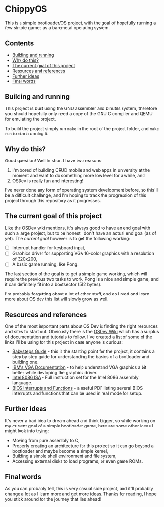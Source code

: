 # ChippyOS
This is a simple bootloader/OS project, with the goal of hopefully running a few simple games as a baremetal operating system.

## Contents
- [Building and running](#building-and-running)
- [Why do this?](#why-do-this)
- [The current goal of this project](#the-current-goal-of-this-project)
- [Resources and references](#resources-and-references)
- [Further ideas](#further-ideas)
- [Final words](#final-words)

## Building and running
This project is built using the GNU assembler and binutils system, therefore you should hopefully only need a copy of the GNU C compiler and QEMU for emulating the project.

To build the project simply run `make` in the root of the project folder, and `make run` to start running it.

## Why do this?
Good question! Well in short I have two reasons:
1. I'm bored of building CRUD mobile and web apps in university at the moment and want to do something more low level for a while, and
2. OSDev is really fun and interesting!

I've never done any form of operating system development before, so this'll be a difficult challange, and I'm hoping to track the progression of this project through this repository as it progresses.

## The current goal of this project
Like the OSDev wiki mentions, it's always good to have an end goal with such a large project, but to be honest I don't have an actual end goal (as of yet). The *current goal* however is to get the following working:

- [ ] Interrupt handler for keyboard input,
- [ ] Graphics driver for supporting VGA 16-color graphics with a resolution of 320x200,
- [ ] A basic game running, like Pong. 

The last section of the goal is to get a simple game working, which will require the previous two tasks to work. Pong is a nice and simple game, and it can definitely fit into a bootsector (512 bytes).

I'm probably forgetting about a lot of other stuff, and as I read and learn more about OS dev this list will slowly grow as well.

## Resources and references
One of the most important parts about OS Dev is finding the right resources and sites to start out. Obviously there is the [OSDev Wiki](https://wiki.osdev.org) which has a surplus of documentation and tutorials to follow. I've created a list of some of the links I'll be using for this project in case anyone is curious:

- [Babysteps Guide](https://wiki.osdev.org/Babystep1) - this is the starting point for the project, it contains a step by step guide for understanding the basics of a bootloader and building one.
- [IBM's VGA Documentation](https://ardent-tool.com/docs/pdf/ibm_vgaxga_trm2.pdf) - to help understand VGA graphics a bit better while devloping the graphics driver.
- [Intel 8086 ISA](https://www.eng.auburn.edu/~sylee/ee2220/8086_instruction_set.html) - Full instruction set for the Intel 8086 assembly language.
- [BIOS Interrupts and Functions](https://ostad.nit.ac.ir/payaidea/ospic/file1615.pdf) - a useful PDF listing several BIOS interrupts and functions that can be used in real mode for setup.

## Further ideas
It's never a bad idea to dream ahead and think bigger, so while working on my current goal of a simple bootloader game, here are some other ideas I might look into trying:

- Moving from pure assembly to C,
- Properly creating an architecture for this project so it can go beyond a bootloader and maybe become a simple kernel,
- Building a simple shell environment and file system,
- Accessing external disks to load programs, or even game ROMs.

## Final words
As you can probably tell, this is very casual side project, and it'll probably change a lot as I learn more and get more ideas. Thanks for reading, I hope you stick around for the journey that lies ahead!